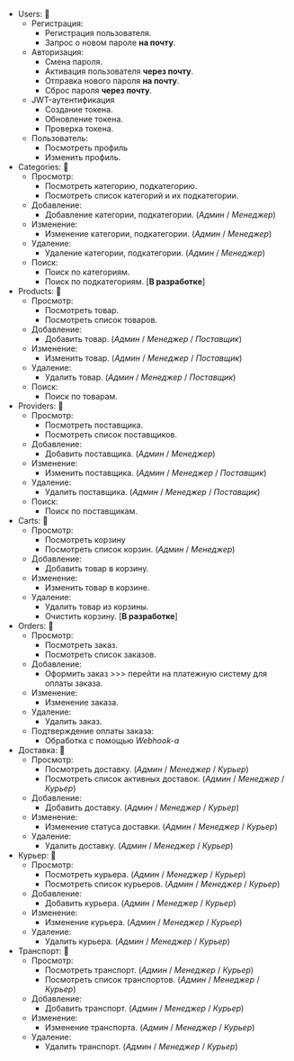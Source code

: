 - Users: 💁
  - Регистрация:
    - Регистрация пользователя.
    - Запрос о новом пароле **на почту**.
  - Авторизация:
    - Смена пароля.
    - Активация пользователя **через почту**.
    - Отправка нового пароля **на почту**.
    - Сброс пароля **через почту**.
  - JWT-аутентификация
    - Создание токена.
    - Обновление токена.
    - Проверка токена.
  - Пользователь:
    - Посмотреть профиль 
    - Изменить профиль.
- Categories: 📂
  - Просмотр: 
    - Посмотреть категорию, подкатегорию.
    - Посмотреть список категорий и их подкатегории.
  - Добавление:
    - Добавление категории, подкатегории. (_Админ_ / _Менеджер_)
  - Изменение:
    - Изменение категории, подкатегории. (_Админ_ / _Менеджер_)
  - Удаление:
    - Удаление категории, подкатегории. (_Админ_ / _Менеджер_)
  - Поиск:
    - Поиск по категориям.
    - Поиск по подкатегориям. \[**В разработке**]
- Products: 🍫
  - Просмотр:
    - Посмотреть товар.
    - Посмотреть список товаров.
  - Добавление:
    - Добавить товар. (_Админ_ / _Менеджер_ / _Поставщик_)
  - Изменение:
    - Изменить товар. (_Админ_ / _Менеджер_ / _Поставщик_)
  - Удаление:
    - Удалить товар. (_Админ_ / _Менеджер_ / _Поставщик_)
  - Поиск:
    - Поиск по товарам.
- Providers: 👷
  - Просмотр:
    - Посмотреть поставщика.
    - Посмотреть список поставщиков.
  - Добавление:
    - Добавить поставщика. (_Админ_ / _Менеджер_)
  - Изменение:
    - Изменить поставщика. (_Админ_ / _Менеджер_ / _Поставщик_)
  - Удаление:
    - Удалить поставщика. (_Админ_ / _Менеджер_ / _Поставщик_)
  - Поиск:
    - Поиск по поставщикам.
- Carts: 🛒
  - Просмотр:
    - Посмотреть корзину
    - Посмотреть список корзин. (_Админ_ / _Менеджер_)
  - Добавление:
    - Добавить товар в корзину.
  - Изменение:
    - Изменить товар в корзине.
  - Удаление:
    - Удалить товар из корзины.
    - Очистить корзину. \[**В разработке**]
- Orders: 📝
  - Просмотр:
    - Посмотреть заказ.
    - Посмотреть список заказов.
  - Добавление:
    - Оформить заказ >>> перейти на платежную систему для оплаты заказа.
  - Изменение:
    - Изменение заказа.
  - Удаление:
    - Удалить заказ.
  - Подтверждение оплаты заказа:
    - Обработка с помощью _Webhook-а_
- Доставка: 🚚
  - Просмотр:
    - Посмотреть доставку. (_Админ_ / _Менеджер_ / _Курьер_)
    - Посмотреть список активных доставок. (_Админ_ / _Менеджер_ / _Курьер_)
  - Добавление:
    - Добавить доставку. (_Админ_ / _Менеджер_ / _Курьер_)
  - Изменение:
    - Изменение статуса доставки. (_Админ_ / _Менеджер_ / _Курьер_)
  - Удаление:
    - Удалить доставку. (_Админ_ / _Менеджер_ / _Курьер_)
- Курьер: 🚴
  - Просмотр:
    - Посмотреть курьера. (_Админ_ / _Менеджер_ / _Курьер_)
    - Посмотреть список курьеров. (_Админ_ / _Менеджер_ / _Курьер_)
  - Добавление:
    - Добавить курьера. (_Админ_ / _Менеджер_ / _Курьер_)
  - Изменение:
    - Изменение курьера. (_Админ_ / _Менеджер_ / _Курьер_)
  - Удаление:
    - Удалить курьера. (_Админ_ / _Менеджер_ / _Курьер_)
- Транспорт: 🚗
  - Просмотр:
    - Посмотреть транспорт. (_Админ_ / _Менеджер_ / _Курьер_)
    - Посмотреть список транспортов. (_Админ_ / _Менеджер_ / _Курьер_)
  - Добавление:
    - Добавить транспорт. (_Админ_ / _Менеджер_ / _Курьер_)
  - Изменение:
    - Изменение транспорта. (_Админ_ / _Менеджер_ / _Курьер_)
  - Удаление:
    - Удалить транспорт. (_Админ_ / _Менеджер_ / _Курьер_)